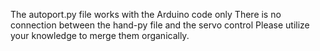 The autoport.py file works with the Arduino code only
There is no connection between the hand-py file and the servo control
Please utilize your knowledge to merge them organically.
